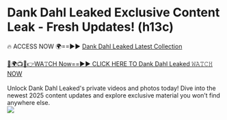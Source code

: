 # Dank Dahl Leaked Exclusive Content Leak - Fresh Updates! (h13c)

🔥 ACCESS NOW 🌍==►► <a href="https://tinyurl.com/kvy9nzfs" rel="nofollow">Dank Dahl Leaked Latest Collection</a>
<br><br>
[🔴🌍📺📱👉WA𝚃CH Now==►► CLICK HERE TO Dank Dahl Leaked 𝚆𝙰𝚃𝙲𝙷 NOW](https://tinyurl.com/kvy9nzfs)
<br><br>
Unlock Dank Dahl Leaked's private videos and photos today! Dive into the newest 2025 content updates and explore exclusive material you won’t find anywhere else.
<br>
<a href="https://tinyurl.com/kvy9nzfs" rel="nofollow" data-target="animated-image.originalLink"><img src="https://camo.githubusercontent.com/8a4f000d20f83aca3bf7ec5f350d767afa0574a8a352519fd8cfa583a6f93a33/68747470733a2f2f692e696d6775722e636f6d2f644a486b345a712e676966" data-canonical-src="https://i.imgur.com/dJHk4Zq.gif" style="max-width: 100%; display: inline-block;" data-target="animated-image.originalImage"></a>
<br>
